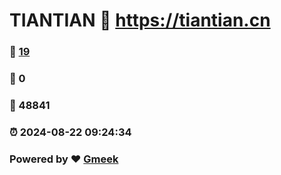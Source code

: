 # TIANTIAN :link: https://tiantian.cn 
### :page_facing_up: [19](https://tiantian.cn/tag.html) 
### :speech_balloon: 0 
### :hibiscus: 48841 
### :alarm_clock: 2024-08-22 09:24:34 
### Powered by :heart: [Gmeek](https://github.com/Meekdai/Gmeek)
